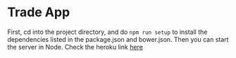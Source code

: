# Trade App

First, cd into the project directory, and do `npm run setup` to install the dependencies listed in the package.json and bower.json.  Then you can start the server in Node. 
Check the heroku link [here](https://stark-badlands-9345.herokuapp.com)